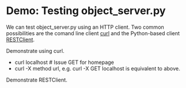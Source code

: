 # Demo: Testing object_server.py

We can test object_server.py using an HTTP client. Two common
possibilities are the comand line client [curl](http://curl.haxx.se/)
and the Python-based client [RESTClient](http://restclient.org/).

Demonstrate using curl.

-   curl localhost # Issue GET for homepage
-   curl -X method url, e.g. curl -X GET localhost is equivalent to
    above.

Demonstrate RESTClient.
